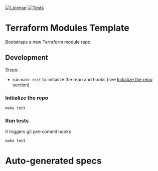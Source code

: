 [![License](https://img.shields.io/github/license/demmonico/tf-aws-api-gateway-v1-lambda-example)](LICENSE)
[![Tests](https://github.com/demmonico/tf-aws-api-gateway-v1-lambda-example/actions/workflows/tests.yml/badge.svg)](https://github.com/demmonico/tf-aws-api-gateway-v1-lambda-example/actions/workflows/tests.yml)

# Terraform Modules Template

Bootstraps a new Terraform module repo.

## Development

Steps:
- run `make init` to initialize the repo and hooks (see [Initialize the repo](#initialize-the-repo) section)

### Initialize the repo

```shell
make init
```


### Run tests

It triggers git pre-commit hooks

```shell
make test
```


# Auto-generated specs

<!-- BEGINNING OF PRE-COMMIT-TERRAFORM DOCS HOOK -->
<!-- END OF PRE-COMMIT-TERRAFORM DOCS HOOK -->
